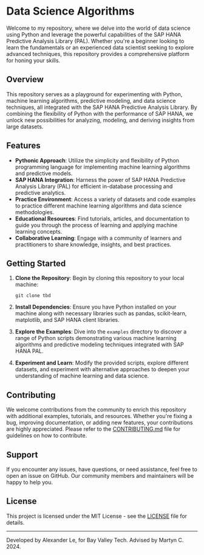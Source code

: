 # Data Science Algorithms

Welcome to my repository, where we delve into the world of data science using Python and leverage the powerful capabilities of the SAP HANA Predictive Analysis Library (PAL). Whether you're a beginner looking to learn the fundamentals or an experienced data scientist seeking to explore advanced techniques, this repository provides a comprehensive platform for honing your skills.

## Overview

This repository serves as a playground for experimenting with Python, machine learning algorithms, predictive modeling, and data science techniques, all integrated with the SAP HANA Predictive Analysis Library. By combining the flexibility of Python with the performance of SAP HANA, we unlock new possibilities for analyzing, modeling, and deriving insights from large datasets.

## Features

- **Pythonic Approach**: Utilize the simplicity and flexibility of Python programming language for implementing machine learning algorithms and predictive models.
- **SAP HANA Integration**: Harness the power of SAP HANA Predictive Analysis Library (PAL) for efficient in-database processing and predictive analytics.
- **Practice Environment**: Access a variety of datasets and code examples to practice different machine learning algorithms and data science methodologies.
- **Educational Resources**: Find tutorials, articles, and documentation to guide you through the process of learning and applying machine learning concepts.
- **Collaborative Learning**: Engage with a community of learners and practitioners to share knowledge, insights, and best practices.

## Getting Started

1. **Clone the Repository**: Begin by cloning this repository to your local machine:
    ```
    git clone tbd
    ```

2. **Install Dependencies**: Ensure you have Python installed on your machine along with necessary libraries such as pandas, scikit-learn, matplotlib, and SAP HANA client libraries.

3. **Explore the Examples**: Dive into the `examples` directory to discover a range of Python scripts demonstrating various machine learning algorithms and predictive modeling techniques integrated with SAP HANA PAL.

4. **Experiment and Learn**: Modify the provided scripts, explore different datasets, and experiment with alternative approaches to deepen your understanding of machine learning and data science.

## Contributing

We welcome contributions from the community to enrich this repository with additional examples, tutorials, and resources. Whether you're fixing a bug, improving documentation, or adding new features, your contributions are highly appreciated. Please refer to the [CONTRIBUTING.md](CONTRIBUTING.md) file for guidelines on how to contribute.

## Support

If you encounter any issues, have questions, or need assistance, feel free to open an issue on GitHub. Our community members and maintainers will be happy to help you.

## License

This project is licensed under the MIT License - see the [LICENSE](LICENSE) file for details.

---

Developed by Alexander Le, for Bay Valley Tech. Advised by Martyn C. 2024.

